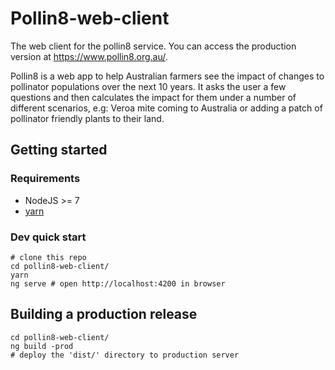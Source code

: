 # Pollin8-web-client
The web client for the pollin8 service. You can access the production version at https://www.pollin8.org.au/.

Pollin8 is a web app to help Australian farmers see the impact of changes to pollinator populations over the next 10 years. It asks the user a few questions and then calculates the impact for them under a number of different scenarios, e.g: Veroa mite coming to Australia or adding a patch of pollinator friendly plants to their land.

## Getting started

### Requirements
 - NodeJS >= 7
 - [yarn](https://yarnpkg.com/en/)

### Dev quick start
```
# clone this repo
cd pollin8-web-client/
yarn
ng serve # open http://localhost:4200 in browser
```

## Building a production release
```
cd pollin8-web-client/
ng build -prod
# deploy the 'dist/' directory to production server
```
